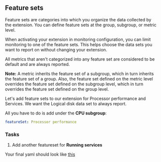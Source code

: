 ## Feature sets

Feature sets are categories into which you organize the data collected by the extension. You can define feature sets at the group, subgroup, or metric level.

When activating your extension in monitoring configuration, you can limit monitoring to one of the feature sets. This helps choose the data sets you want to report on without changing your extension.

All metrics that aren't categorized into any feature set are considered to be default and are always reported.

**Note:** A metric inherits the feature set of a subgroup, which in turn inherits the feature set of a group. Also, the feature set defined on the metric level overrides the feature set defined on the subgroup level, which in turn overrides the feature set defined on the group level.

Let's add feature sets to our extension for Processor performance and Services. We want the Logical disk data set to always report.

All you have to do is add under the **CPU subgroup**:
```yaml
featureSet: Processor performance
```

### Tasks
1. Add another featureset for **Running services**

Your final yaml should look like [this](../../../assets/images/06_prometheus.yaml)